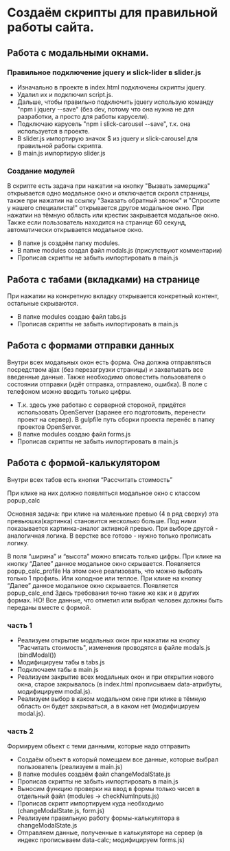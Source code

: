 # Создаём скрипты для правильной работы сайта.

## Работа с модальными окнами.

### Правильное подключение jquery и slick-lider в slider.js
- Изначально в проекте в index.html подключены скрипты jquery. 
    <!-- <script src="https://ajax.googleapis.com/ajax/libs/jquery/1.11.3/jquery.min.js"></script> -->
    <!-- Add slick.js -->
    <!-- <script src="assets/slick/slick.min.js"></script> -->
    <!-- Initialize modal, sliders -->
- Удалил их и подключил script.js.
- Дальше, чтобы правильно подключить jquery использую команду "npm i jquery --save" (без dev, потому что она нужна не для разработки, а просто для работы карусели).
- Подключаю карусель "npm i slick-carousel --save", т.к. она используется в проекте.
- В slider.js импортирую значок $ из jquery и slick-carousel для правильной работы скрипта.
- В main.js импортирую slider.js

### Создание модулей
В скрипте есть задача при нажатии на кнопку "Вызвать замерщика" открывается одно модальное окно и отключается скролл страницы, также при нажатии на ссылку "Заказать обратный звонок" и "Спросите у нашего специалиста!" открывается другое модальное окно. 
При нажатии на тёмную область или крестик закрывается модальное окно.
Также если пользователь находится на странице 60 секунд, автоматически открывается модальное окно.
- В папке js создаём папку modules.
- В папке modules создал файл modals.js (присутствуют комментарии)
- Прописав скрипты не забыть импортировать в main.js

## Работа с табами (вкладками) на странице
При нажатии на конкретную вкладку открывается конкретный контент, остальные скрываются.
- В папке modules создаю файл tabs.js
- Прописав скрипты не забыть импортировать в main.js

## Работа с формами отправки данных
Внутри всех модальных окон есть форма. Она должна отправляться посредством ajax (без перезагрузки страницы) и захватывать все введенные данные. Также необходимо оповестить пользователя о состоянии отправки (идёт отправка, отправлено, ошибка). В поле с телефоном можно вводить только цифры.

- Т.к. здесь уже работаю с серверной стороной, придётся использовать OpenServer (заранее его подготовить, перенести проект на сервер). В gulpfile путь сборки проекта перенёс в папку проектов OpenServer.
- В папке modules создаю файл forms.js
- Прописав скрипты не забыть импортировать в main.js

## Работа с формой-калькулятором
Внутри всех табов есть кнопки “Рассчитать стоимость”

При клике на них должно появляться модальное окно с классом popup_calc

Основная задача: при клике на маленькие превью (4 в ряд сверху) эта превьюшка(картинка) становится несколько больше. Под ними показывается картинка-аналог активной превью. При выборе другой - аналогичная логика. В верстке все готово - нужно только прописать логику.

В поля “ширина” и “высота” можно вписать только цифры.
При клике на кнопку “Далее” данное модальное окно скрывается. Появляется popup_calc_profile 
На этом окне реализовать, что можно выбрать только 1 профиль. Или холодное или теплое.
При клике на кнопку “Далее” данное модальное окно скрывается. Появляется popup_calc_end 
Здесь требования точно такие же как и в других формах. НО! Все данные, что отметил или выбрал человек должны быть переданы вместе с формой.

### часть 1

- Реализуем открытие модальных окон при нажатии на кнопку "Расчитать стоимость", изменения проводятся в файле modals.js (bindModal())
- Модифицируем табы в tabs.js
- Подключаем табы в main.js
- Реализуем закрытие всех модальных окон и при открытии нового окна, старое закрывалось (в index.html прописываем data-атрибуты, модифицируем modal.js).
- Реализуем выбор в каком модальном окне при клике в тёмную область он будет закрываться, а в каком нет (модифицируем modal.js).

### часть 2
Формируем объект с теми данными, которые надо отправить
- Создаём объект в который помещаем все данные, которые выбрал пользователь (реализуем в main.js)
- В папке modules  создаём файл changeModalState.js
- Прописав скрипты не забыть импортировать в main.js
- Выносим функцию проверки на ввод в формы только чисел в отдельный файл (modules -> checkNumInputs.js)
- Прописав скрипт импортируем куда необходимо (changeModalState.js, form.js)
- Реализуем правильную работу формы-калькулятора в changeModalState.js
- Отправляем данные, полученные в калькуляторе на сервер (в индекс прописываем data-calc; модифицируем forms.js)
